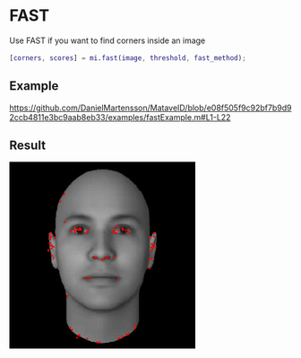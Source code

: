 # FAST
Use FAST if you want to find corners inside an image

```matlab
[corners, scores] = mi.fast(image, threshold, fast_method);
```

## Example

https://github.com/DanielMartensson/MataveID/blob/e08f505f9c92bf7b9d92ccb4811e3bc9aab8eb33/examples/fastExample.m#L1-L22

## Result
![FAST Result](../pictures/FAST_Result.png)
